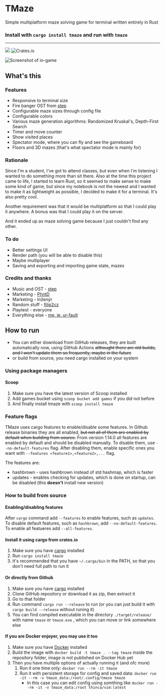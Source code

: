 # TMaze

Simple multiplatform maze solving game for terminal written entirely in  Rust

### Install with `cargo install tmaze` and run with `tmaze`
---

![](https://img.shields.io/crates/d/tmaze)
![Crates.io](https://img.shields.io/crates/v/tmaze)

![Screenshot of in-game](https://github.com/ur-fault/tmaze/blob/master/readme_assets/screenshot_ingame.png?raw=true)

## What's this

### Features
- Responsive to terminal size
- Fire banger OST from [step](https://github.com/StepGamesOfficial)
- Configurable maze sizes through config file
- Configurable colors
- Various maze generation algorithms: Randomized Kruskal's, Depth-First Search
- Timer and move counter
- Show visited places
- Spectator mode, where you can fly and see the gameboard
- Floors and 3D mazes (that's what spectator mode is mainly for)


### Rationale
Since I'm a student, I've got to attend classes, but even when I'm listening I wanted to do something more than sit there. Also at the time this project came to life, I started to learn Rust, so it seemed to make sense to make some kind of game, but since my notebook is not the newest and I wanted to make it as lightweight as possible, I decided to make it for a terminal. It's also pretty cool.

Another requirement was that it would be multiplatform so that I could play it anywhere. A bonus was that I could play it on the server.

And it ended up as maze solving game because I just couldn't find any other.

### To do
- Better settings UI
- Render path (you will be able to disable this)
- Maybe multiplayer
- Saving and exporting and importing game state, mazes

### Credits and thanks
- Music and OST - [step](https://github.com/StepGamesOfficial)
- Marketing - [PhntD](https://github.com/PhntD)
- Marketing - Inženýr
- Random stuff - [filip2cz](https://github.com/filip2cz/)
- Playtest - everyone
- Everything else - [me, ie. ur-fault](https://github.com/ur-fault)

## How to run
- You can either download from GitHub releases,  they are built automatically now, using GitHub Actions ~~althought there are old builds, and I won't update them so frequently, maybe in the future~~
- or build from source, you need cargo installed on your system


### Using package managers
#### Scoop
1. Make sure you have the latest version of Scoop installed
2. Add games bucket using `scoop bucket add games` if you did not before
3. And finally install tmaze with `scoop install tmaze`

### Feature flags
TMaze uses cargo features to enable/disable some features. In Github release binaries they are all enabled, ~~but not all of them are enabled by default when building from source.~~ From version 1.14.0 all features are enabled by default and should be disabled manually. To disable them, use `--no-default-features` flag. After disabling them, enable specific ones you want with `--features <feature1>,<feature2>,...` flag.

The features are:

- hashbrown - uses hashbrown instead of std hashmap, which is faster
- updates - enables checking for updates, which is done on startup, can be disabled (this **doesn't** install new version)

### How to build from source
#### Enabling/disabling features
After `cargo` command add `--features` to enable features, such as `updates`. To disable default features, such as `hashbrown`, add `--no-default-features`. To enable all featueres add `--all-features`.

#### Install it using cargo from crates.io
1. Make sure you have [cargo](https://crates.io/) installed
1. Run `cargo install tmaze`
1. It's recommended that you have `~/.cargo/bin` in the PATH, so that you don't need full path to run it

#### Or directly from Github
1. Make sure you have [cargo](https://crates.io/) installed
1. Clone GitHub repository or download it as zip, then extract it
1. Go to that folder
1. Run command `cargo run --release` to run (or you can just build it with `cargo build --release` without runing it)
1. You can find compiled executable in the directory `./target/release/` with name `tmaze` or `tmaze.exe` , which you can move or link somewhere else

#### If you are Docker enjoyer, you may use it too
1. Make sure you have [Docker](https://www.docker.com/) installed
1. Build the image with `docker build -t tmaze . --tag tmaze` inside the repository folder, image is not published on Docker Hub yet
1. Then you have multiple options of actually running it (and ofc more)
    1. Run it one time only: `docker run --rm -it tmaze`
    1. Run it with persistent storage for config and saved data: `docker run -it --rm -v tmaze_data:/root/.config/tmaze tmaze`
        - In this case you can edit config using somthing like `docker run --rm -it -v tmaze_data:/root thinca/vim:latest`

